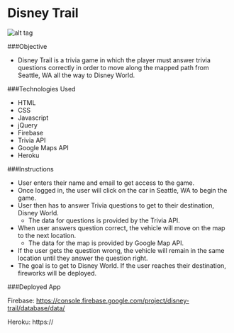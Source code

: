# Disney Trail

![alt tag](https://github.com/clsepulveda/ForkThisProject/blob/master/assets/images/Screen%20Shot%202016-08-24%20at%2011.24.00%20PM.png)

###Objective
* Disney Trail is a trivia game in which the player must answer trivia questions correctly in order to move along the mapped path from Seattle, WA all the way to Disney World.

###Technologies Used
* HTML
* CSS
* Javascript
* jQuery
* Firebase
* Trivia API
* Google Maps API
* Heroku

###Instructions

* User enters their name and email to get access to the game.
* Once logged in, the user will click on the car in Seattle, WA to begin the game.
* User then has to answer Trivia questions to get to their destination, Disney World. 
	* The data for questions is provided by the Trivia API.
* When user answers question correct, the vehicle will move on the map to the next location. 
  * The data for the map is provided by Google Map API.
* If the user gets the question wrong, the vehicle will remain in the same location until they answer the question right.
* The goal is to get to Disney World. If the user reaches their destination, fireworks will be deployed.


###Deployed App

Firebase: https://console.firebase.google.com/project/disney-trail/database/data/

Heroku: https://


